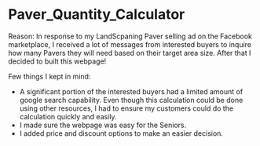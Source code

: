 # Paver_Quantity_Calculator

Reason:
In response to my LandScpaning Paver selling ad on the Facebook marketplace, I received a lot of messages from interested buyers  to inquire how many Pavers they will need based on their target area size. After that I decided to built this webpage!

Few things I kept in mind:
- A significant portion of the interested buyers had a limited amount of google search capability. Even though this calculation could be done using other resources, I had to ensure my customers could do the calculation quickly and easily. 
- I made sure the webpage was easy for the Seniors.
- I added price and discount options to make an easier decision.
